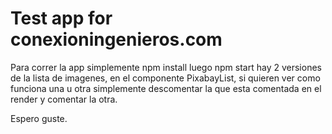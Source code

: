# Test app for conexioningenieros.com

Para correr la app simplemente npm install luego npm start
hay 2 versiones de la lista de imagenes, en el componente PixabayList, si quieren ver como funciona una u otra simplemente descomentar la que esta comentada en el render y comentar la otra. 

Espero guste. 
